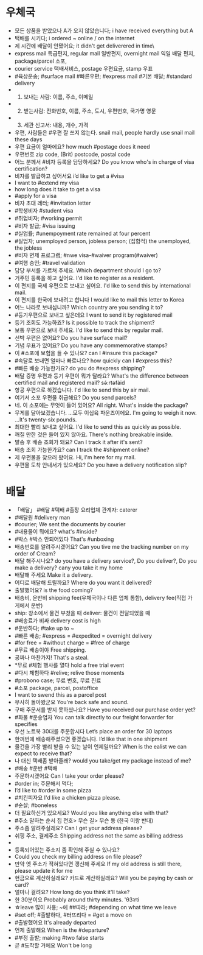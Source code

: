 # 우체국	
* 모든 상품을 받았으나 A가 오지 않았습니다; i have received everything but A
* 택배를 시키다; i ordered ~ online / on the internet
* 제 시간에 배달이 안됐어요; it didn't get deliverered in time\
* express mail 특급편지, regular mail 일반편지, overnight mail 익일 배달 편지, package/parcel 소포,
* courier service 택배서비스, postage 우편요금, stamp 우표
* #육상운송; #surface mail #빠른우편; #express mail #기본 배달; #standard delivery
* 1. 보내는 사람: 이름, 주소, 이메일
* 2. 받는사람: 전화번호, 이름, 주소, 도시, 우편번호, 국가명 영문
* 3. 세관 신고서: 내용, 개수, 가격
* 우편, 사람들은 #우편 잘 쓰지 않는다.	snail mail, people hardly use snail mail these days
* 우편 요금이 얼마에요? 	how much #postage does it need
* 우편번호	zip code, (Brit) postcode, postal code 
* 어느 분께서 #비자 등록을 담당하세요? Do you know who's in charge of visa certification? 
* 비자를 발급하고 싶어서요 i’d like to get a #visa
* I want to #extend my visa
* how long does it take to get a visa
* #apply for a visa
* 비자 초대 레터; #invitation letter
* #학생비자 #student visa
* #취업비자; #working permit
* #비자 발급; #visa issuing
* #실업률; #unempoyment rate remained at four percent
* #실업자; unemployed person, jobless person; (집합적) the unemployed, the jobless
* #비자 면제 프로그램; #nwe visa-#waiver program(#waiver)
* #여행 승인; #travel validation
* 담당 부서를 가르쳐 주세요. 	Which department should I go to? 
* 거주민 등록을 하고 싶어요. 	I'd like to register as a resident.
* 이 편지를 국제 우편으로 보내고 싶어요. 	I'd like to send this by international mail. 
* 이 편지를 한국에 보내려고 합니다	I would like to mail this letter to Korea
* 어느 나라로 보내십니까? 	Which country are you sending it to? 
* #등기우편으로 보내고 싶은데요	I want to send it by registered mail
* 등기 조회도 가능하죠?	Is it possible to track the shipment?
* 보통 우편으로 보내 주세요. 	I'd like to send this by regular mail. 
* 선박 우편은 없어요? 	Do you have surface mail? 
* 기념 우표가 있어요? 	Do you have any commemorative stamps? 
* 이 #소포에 보험을 들 수 있나요?	can I #insure this package?
* #속달로 보내면 얼마나 빠르나요?	how quickly can I #express this?
* #빠른 배송 가능한가요?	do you do #express shipping?
* 배달 증명 우편과 등기 우편이 뭐가 달라요? 	What's the difference between certified mail and registered mail? sə́:rtəfàid
* 항공 우편으로 하겠습니다. 	I'd like to send this by air mail. 
* 여기서 소포 우편물 취급해요? 	Do you send parcels? 
* 네. 이 소포에는 무엇이 들어 있어요? 	All right. What's inside the package? 
* 무게를 달아보겠습니다. ...모두 이십육 파운즈이에요. 	I'm going to weigh it now. …It's twenty-six pounds.
* 최대한 빨리 보내고 싶어요. 	I'd like to send this as quickly as possible. 
* 깨질 만한 것은 들어 있지 않아요. 	There's nothing breakable inside. 
* 발송 후 배송 조회가 돼요? 	Can I track it after it's sent?
* 배송 조회 가능한가요?	can I track the #shipment online?
* 제 우편물을 찾으러 왔어요. 	Hi, I'm here for my mail. 
* 우편물 도착 안내서가 있으세요? 	Do you have a delivery notification slip? 


# 배달
* 「배달」 #배달 #택배	#출장 요리업체 관계자: caterer
* #배달원	#delivery man
* #courier; We sent the documents by courier
* #내용물이 뭐에요? what's #inside?
* #박스 #박스 안되어있다 That's #unboxing
* 배송번호를 알려주시겠어요? Can you tive me the tracking number on my order of Cream?
* 배달 해주시나요? 	do you have a delivery service?, Do you deliver?, Do you make a delivery? cany you take it my home
* 배달해 주세요 							 Make it a delivery. 
* 어디로 배달해 드릴까요?					Where do you want it delivered? 
* 출발했어요? is the food coming?
* 배송비, 운반비 shipping fee(우체국이나 다른 업체 통함), delivery fee(직접 가게에서 운반)
* ship: 창소에서 물건 부쳤을 때 deliver: 물건이 전달되었을 때
* #배송료가 비싸 delivery cost is high
* #운반하다; #take up to ~
* #빠른 배송; #express = #expedited = overnight delivery
* #for free = #without charge = #free of charge
* #무료 배송이야 							 	 Free shipping.
* 공짜나 마찬가지!								 That's a steal. 
* *무료 #체험 행사를 열다 						 hold a free trial event
* #다시 체험하다 #relive; relive those moments
* #probono case; 무료 변호, 무료 진료
* #소포 								 package, parcel, postoffice
* I want to swend this as a parcel post
* 무사히 돌아왔군요 					 You're back safe and sound.
* 구매 주문서를 받지 못하셨나요? 			 Have you received our purchase order yet?
* #화물 #운송업자 			You can talk directly to our freight forwarder for specifies
* 우선 노트북 30대를 주문합시다 				 Let’s place an order for 30 laptops
* 한꺼번에 배송해주셨으면 좋겠습니다. 				 I’d like that in one shipment
* 물건을 가장 빨리 받을 수 있는 날이 언제일까요? When is the ealist we can expect to receive that?
* 나 대신 택배좀 받아줄래? would you take/get my package instead of me?
* #배송 #운반 #택배
* 주문하시겠어요 	Can I take your order please?
* #order in; 주문해서 먹다;
* I’d like to #order in some pizza
* #치킨피자요	I'd like a chicken pizza please. 
* #순살;	#boneless
* 더 필요하신거 있으세요?	Would you like anything else with that? 
* #주소 말하는 순서	집 전호> 무슨 길> 무슨 동 (한국 이랑 반대)
* 주소좀 알려주실래요?	Can I get your address please? 
* 쉬핑 주소, 결제주소	Shipping address not the same as billing address
* 
* 등록되어있는 주소지 좀 확인해 주실 수 있나요?
* 	Could you check my billing address on file please?
* 만약 옛 주소가 적혀있다면 갱신해 주세요	If my old address is still there, please update it for me
* 현금으로 계산하실래요? 카드로 계산하실래요?	Will you be paying by cash or card? 
* 얼마나 걸려요?	How long do you think it'll take? 
* 한 30분이요	Probably around thirty minutes. 'θ3:rti
* ☆leave 많이 사용; ~에 ##따라; #depending on what time we leave
* #set off; #출발하다, #터뜨리다 = #get a move on
* #출발했어요 It's already departed
* 언제 출발해요 When is the #departure?
* #부정 출발; making #two false starts
* 곧 #도착할 거에요	Won't be long

